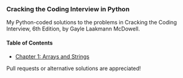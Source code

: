 ### Cracking the Coding Interview in Python
My Python-coded solutions to the problems in Cracking the Coding Interview, 6th Edition, by Gayle Laakmann McDowell. 

#### Table of Contents
* [Chapter 1: Arrays and Strings](../master/chapter-1-arrays-and-strings)

Pull requests or alternative solutions are appreciated!